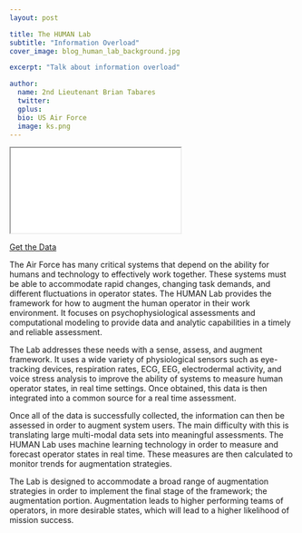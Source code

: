 ```yaml
---
layout: post

title: The HUMAN Lab 
subtitle: "Information Overload"
cover_image: blog_human_lab_background.jpg

excerpt: "Talk about information overload"

author:
  name: 2nd Lieutenant Brian Tabares 
  twitter: 
  gplus: 
  bio: US Air Force
  image: ks.png
---
```

<div class="embed-responsive embed-responsive-16by9">
<iframe src="//www.youtube.com/embed/T3g9-apSDH0" allowfullscreen></iframe>
</div>


<div style="margin-top: 1em; margin-bottom: 1em; margin-left: auto; margin-right: auto;">
<a href="https://drive.google.com/a/fogmine.com/?ddrp=1#folders/0B_GGwHmyCMrId1l6VVZmTjJKUGc" class="btn btn-success"><i class="fa fa-shopping-cart fa-lg"></i> Get the Data</a>
</div>


The Air Force has many critical systems that depend on the ability for humans and technology to effectively work together. These systems must be able to accommodate rapid changes, changing task demands, and different fluctuations in operator states.  The HUMAN Lab provides the framework for how to augment the human operator in their work environment.  It focuses on psychophysiological assessments and computational modeling to provide data and analytic capabilities in a timely and reliable assessment.

The Lab addresses these needs with a sense, assess, and augment framework.  It uses a wide variety of physiological sensors such as eye-tracking devices, respiration rates, ECG, EEG, electrodermal activity, and voice stress analysis to improve the ability of systems to measure human operator states, in real time settings.  Once obtained, this data is then integrated into a common source for a real time assessment.

Once all of the data is successfully collected, the information can then be assessed in order to augment system users.  The main difficulty with this is translating large multi-modal data sets into meaningful assessments.  The HUMAN Lab uses machine learning technology in order to measure and forecast operator states in real time.  These measures are then calculated to monitor trends for augmentation strategies.

The Lab is designed to accommodate a broad range of augmentation strategies in order to implement the final stage of the framework; the augmentation portion. Augmentation leads to higher performing teams of operators, in more desirable states, which will lead to a higher likelihood of mission success.  
